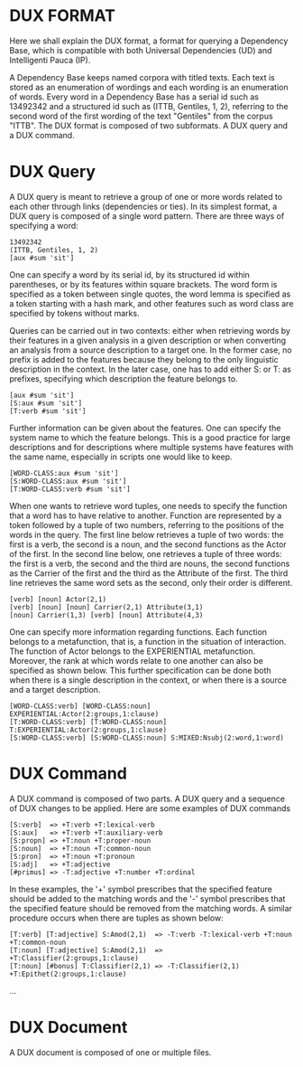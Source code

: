 # DUX FORMAT

Here we shall explain the DUX format, a format for querying a Dependency Base, which is compatible with both Universal Dependencies (UD) and Intelligenti Pauca (IP).

A Dependency Base keeps named corpora with titled texts. Each text is stored as an enumeration of wordings and each wording is an enumeration of words. Every word in a Dependency Base has a serial id such as 13492342 and a structured id such as (ITTB, Gentiles, 1, 2), referring to the second word of the first wording of the text "Gentiles" from the corpus "ITTB". The DUX format is composed of two subformats. A DUX query and a DUX command.

# DUX Query

A DUX query is meant to retrieve a group of one or more words related to each other through links (dependencies or ties). In its simplest format, a DUX query is composed of a single word pattern. There are three ways of specifying a word:

```
13492342
(ITTB, Gentiles, 1, 2)
[aux #sum 'sit']
```

One can specify a word by its serial id, by its structured id within parentheses, or by its features within square brackets. The word form is specified as a token between single quotes, the word lemma is specified as a token starting with a hash mark, and other features such as word class are specified by tokens without marks.

Queries can be carried out in two contexts: either when retrieving words by their features in a given analysis in a given description or when converting an analysis from a source description to a target one. In the former case, no prefix is added to the features because they belong to the only linguistic description in the context. In the later case, one has to add either S: or T: as prefixes, specifying which description the feature belongs to.   

```
[aux #sum 'sit']
[S:aux #sum 'sit']
[T:verb #sum 'sit']
```

Further information can be given about the features. One can specify the system name to which the feature belongs. This is a good practice for large descriptions and for descriptions where multiple systems have features with the same name, especially in scripts one would like to keep.

```
[WORD-CLASS:aux #sum 'sit']
[S:WORD-CLASS:aux #sum 'sit']
[T:WORD-CLASS:verb #sum 'sit']
```

When one wants to retrieve word tuples, one needs to specify the function that a word has to have relative to another. Function are represented by a token followed by a tuple of two numbers, referring to the positions of the words in the query. The first line below retrieves a tuple of two words: the first is a verb, the second is a noun, and the second functions as the Actor of the first. In the second line below, one retrieves a tuple of three words: the first is a verb, the second and the third are nouns, the second functions as the Carrier of the first and the third as the Attribute of the first. The third line retrieves the same word sets as the second, only their order is different.

```
[verb] [noun] Actor(2,1)
[verb] [noun] [noun] Carrier(2,1) Attribute(3,1)
[noun] Carrier(1,3) [verb] [noun] Attribute(4,3)
```

One can specify more information regarding functions. Each function belongs to a metafunction, that is, a function in the situation of interaction. The function of Actor belongs to the EXPERIENTIAL metafunction. Moreover, the rank at which words relate to one another can also be specified as shown below. This further specification can be done both when there is a single description in the context, or when there is a source and a target description.

```
[WORD-CLASS:verb] [WORD-CLASS:noun] EXPERIENTIAL:Actor(2:groups,1:clause)
[T:WORD-CLASS:verb] [T:WORD-CLASS:noun] T:EXPERIENTIAL:Actor(2:groups,1:clause)
[S:WORD-CLASS:verb] [S:WORD-CLASS:noun] S:MIXED:Nsubj(2:word,1:word)
```

# DUX Command

A DUX command is composed of two parts. A DUX query and a sequence of DUX changes to be applied. Here are some examples of DUX commands

```
[S:verb]  => +T:verb +T:lexical-verb
[S:aux]   => +T:verb +T:auxiliary-verb
[S:propn] => +T:noun +T:proper-noun
[S:noun]  => +T:noun +T:common-noun
[S:pron]  => +T:noun +T:pronoun
[S:adj]   => +T:adjective
[#primus] => -T:adjective +T:number +T:ordinal
```

In these examples, the '+' symbol prescribes that the specified feature should be added to the matching words and the '-' symbol prescribes that the specified feature should be removed from the matching words. A similar procedure occurs when there are tuples as shown below:

```
[T:verb] [T:adjective] S:Amod(2,1)  => -T:verb -T:lexical-verb +T:noun +T:common-noun
[T:noun] [T:adjective] S:Amod(2,1)  => +T:Classifier(2:groups,1:clause)
[T:noun] [#bonus] T:Classifier(2,1) => -T:Classifier(2,1) +T:Epithet(2:groups,1:clause)
```

...

# DUX Document

A DUX document is composed of one or multiple files. 


